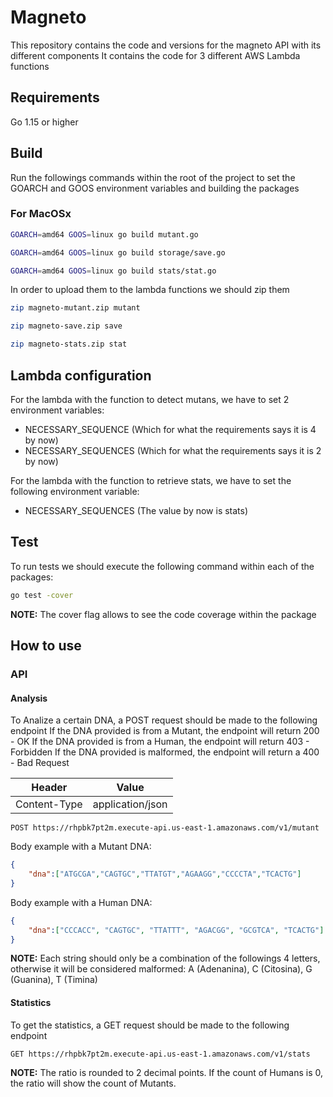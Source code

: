 # Magneto
This repository contains the code and versions for the magneto API with its different components
It contains the code for 3 different AWS Lambda functions 

## Requirements ##
Go 1.15 or higher

## Build ##
Run the followings commands within the root of the project to set the GOARCH and GOOS environment variables and building the packages

### For MacOSx ###
```bash
GOARCH=amd64 GOOS=linux go build mutant.go
```
```bash
GOARCH=amd64 GOOS=linux go build storage/save.go
```
```bash
GOARCH=amd64 GOOS=linux go build stats/stat.go
```

In order to upload them to the lambda functions we should zip them
```bash
zip magneto-mutant.zip mutant
```
```bash
zip magneto-save.zip save
```
```bash
zip magneto-stats.zip stat
```

## Lambda configuration ##
For the lambda with the function to detect mutans, we have to set 2 environment variables:
* NECESSARY_SEQUENCE (Which for what the requirements says it is 4 by now)
* NECESSARY_SEQUENCES (Which for what the requirements says it is 2 by now)

For the lambda with the function to retrieve stats, we have to set the following environment variable:
* NECESSARY_SEQUENCES (The value by now is stats)

## Test ##

To run tests we should execute the following command within each of the packages:
```bash
go test -cover
```
__NOTE:__ The cover flag allows to see the code coverage within the package

## How to use ##

### API ###
#### Analysis ####
To Analize a certain DNA, a POST request should be made to the following endpoint 
If the DNA provided is from a Mutant, the endpoint will return 200 - OK
If the DNA provided is from a Human, the endpoint will return 403 - Forbidden
If the DNA provided is malformed, the endpoint will return a 400 - Bad Request

Header       | Value
------------ | -------------
Content-Type | application/json

```
POST https://rhpbk7pt2m.execute-api.us-east-1.amazonaws.com/v1/mutant
```
Body example with a Mutant DNA:
```json
{
    "dna":["ATGCGA","CAGTGC","TTATGT","AGAAGG","CCCCTA","TCACTG"]
}
```
Body example with a Human DNA:
```json
{
    "dna":["CCCACC", "CAGTGC", "TTATTT", "AGACGG", "GCGTCA", "TCACTG"]
}
```
__NOTE:__ Each string should only be a combination of the followings 4 letters, otherwise it will be considered malformed: A (Adenanina), C (Citosina), G (Guanina), T (Timina)

#### Statistics ####
To get the statistics, a GET request should be made to the following endpoint
```
GET https://rhpbk7pt2m.execute-api.us-east-1.amazonaws.com/v1/stats
```
__NOTE:__ The ratio is rounded to 2 decimal points. If the count of Humans is 0, the ratio will show the count of Mutants.


